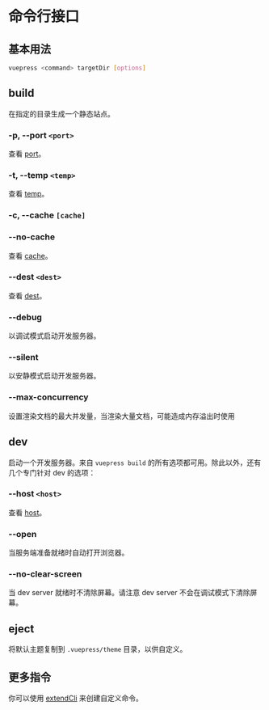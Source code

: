 # 命令行接口

## 基本用法

```bash
vuepress <command> targetDir [options]
```

## build

在指定的目录生成一个静态站点。

### -p, --port `<port>`
查看 [port](../config/README.md#port)。

### -t, --temp `<temp>`
查看 [temp](../config/README.md#temp)。

### -c, --cache `[cache]`
### --no-cache
查看 [cache](../config/README.md#cache)。

### --dest `<dest>`
查看 [dest](../config/README.md#dest)。

### --debug
以调试模式启动开发服务器。

### --silent
以安静模式启动开发服务器。

### --max-concurrency
设置渲染文档的最大并发量，当渲染大量文档，可能造成内存溢出时使用

## dev

启动一个开发服务器。来自 `vuepress build` 的所有选项都可用。除此以外，还有几个专门针对 dev 的选项：

### --host `<host>`
查看 [host](../config/README.md#host)。

### --open
当服务端准备就绪时自动打开浏览器。

### --no-clear-screen
当 dev server 就绪时不清除屏幕。请注意 dev server 不会在调试模式下清除屏幕。

## eject

将默认主题复制到 `.vuepress/theme` 目录，以供自定义。

## 更多指令

你可以使用 [extendCli](../plugin/option-api.md#extendcli) 来创建自定义命令。
